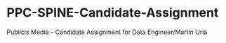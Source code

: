 # PPC-SPINE-Candidate-Assignment
Publicis Media – Candidate Assignment for Data Engineer/Martin Uria
